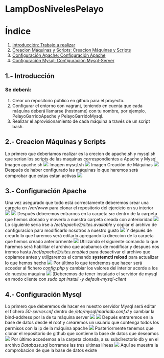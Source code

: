 # LampDosNivelesPelayo
# Índice
1. [Introducción: Trabajo a realizar](#Introducción)
2. [Creacion Máquinas y Scripts: Creacion Máquinas y Scripts](#Creacion-MaquinasyScripts)
3. [Configuración Apache: Configuración Apache](#Configuracion-Apache)
4. [Configuración Mysql: Configuración Mysql-Server](#Configuracion-Mysql)
   
## 1.- Introducción

### Se deberá:
1. Crear un repositorio público en github para el proyecto.
2. Configurar el entorno con vagrant, teniendo en cuenta que cada máquina deberá llamarse (hostname) con tu nombre, por ejemplo, PelayoGarridoApache y PelayoGarridoMysql.
3. Realizar el aprovisionamiento de cada máquina a través de un script bash.


## 2.- Creacion Máquinas y Scripts

Lo primero que deberiamos realizar es la crecion de apache.sh y mysql.sh que serian los scripts de las maquinas correspondientes a Apache y Mysql
Imagen apache.sh
![](apache_sh.png)
Imagen mysql.sh
![](mysql_sh.png)
Imagen Creación de Máquinas
![](Vagrantfile.png)
Después de haber configurado las máquinas lo que haremos será comprobar que estas estan activas
![](1.png)
## 3.- Configuración Apache

Una vez asegurado que todo está correctamente deberemos crear una carpeta en */var/www* para clonar el repositorio del ejercicio en su interior
![](2.png)
![](3.png)
Después deberemos entrarnos en la carpeta *src* dentro de la carpeta que hemos clonado y moverlo a nuestra carpeta creada con anterioridad
![](4.png)
Lo siguiente seria irse a */ect/apache2/sites.available* y copiar el archivo de configuracion para modificarlo nosotros a nuestro gusto
![](5.png)
Y depués de crearlo lo que haremos será editarlo agregando la direccion de la carpeta que hemos creado anteriormente
![](6.png)
Utilizando el siguiente comando lo que haremos será habilitar el archivo que acabamos de modificar y despues nos iremos hasta */ect/apache2/sites.enabled* para desactivar el archivo que copiamos antes y utilizaremos el comando **systemctl reload** para actualizar lo que hemos hecho
![](7.png)
Por último lo que tendremos que hacer será acceder al fichero *config.php* y cambiar los valores del interior acorde a los de nuestra máquina
![](8.png)
(Deberemos de tener instalado el servidor de mysql en modo cliente con *sudo apt install -y default-mysql-client* 
## 4.- Configuración Mysql

Lo primero que deberemos de hacer en nuestro servidor Mysql será editar el fichero *50-server.cnf* dentro de */etc/mysql/mariadb.conf.d* y cambiar la bind-address por la de tu máquina server
![](9.png)
![](10.png)
Depués entraremos en la base de datos desde el root y crearemos un usuario que contenga todos los permisos con la ip de la máquina apache
![](11.png)
Posteriormente tenemos que clonar el repositorio de github que contiene la base de datos que deseamos
![](12.png)
Por último accedemos a la carpeta clonada, a su subdirectorio db y en el archivo *Database.sql* borramos las tres ultimas líneas
![](13.png)
Aquí se muestra la comprobacion de que la base de datos existe
